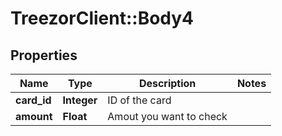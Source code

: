 # TreezorClient::Body4

## Properties
Name | Type | Description | Notes
------------ | ------------- | ------------- | -------------
**card_id** | **Integer** | ID of the card | 
**amount** | **Float** | Amout you want to check | 


